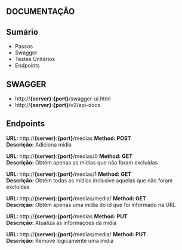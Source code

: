 ## DOCUMENTAÇÃO

<h2>Sumário</h2>
<ul>
  <li>Passos</li>
  <li>Swagger</li>
  <li>Testes Unitários</li>
  <li>Endpoints</li>
</ul>

<h2>SWAGGER</h2>

<ul>
	<li>http://<b>{server}</b>:<b>{port}</b>/swagger-ui.html</li>
	<li>http://<b>{server}</b>:<b>{port}</b>/v2/api-docs</li>
</ul>


<h2>Endpoints</h2>

<b>URL: </b> http://<b>{server}</b>:<b>{port}</b>/medias      <b>Method: POST</b>
<br /> <b>Descrição:</b> Adiciona mídia

<b>URL: </b> http://<b>{server}</b>:<b>{port}</b>/medias/0      <b>Method: GET</b>
<br /> <b>Descrição:</b> Obtém apenas as mídias que não foram excluídas

<b>URL: </b> http://<b>{server}</b>:<b>{port}</b>/medias/1      <b>Method: GET</b>
<br /> <b>Descrição:</b> Obtém todas as mídias inclusive aquelas que não foram excluídas

<b>URL: </b> http://<b>{server}</b>:<b>{port}</b>/medias/media/<b><id></b>      <b>Method: GET</b>
<br /> <b>Descrição:</b> Obtém apenas uma mídia do id que foi informado na URL

<b>URL: </b> http://<b>{server}</b>:<b>{port}</b>/medias      <b>Method: PUT</b>
<br /> <b>Descrição:</b> Atualiza as informações da mídia

<b>URL: </b> http://<b>{server}</b>:<b>{port}</b>/medias/media/<b><id></b>      <b>Method: PUT</b>
<br /> <b>Descrição:</b> Remove logicamente uma mídia





